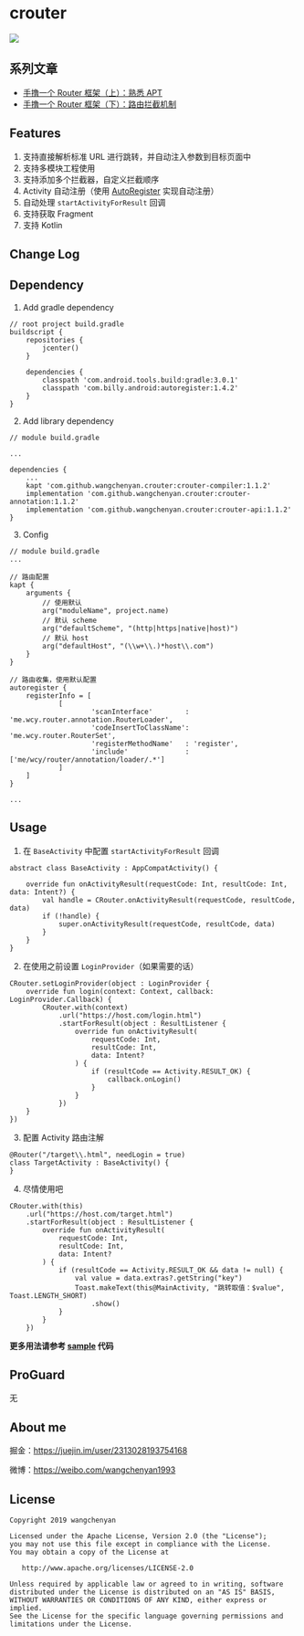 # crouter

[![](https://jitpack.io/v/wangchenyan/crouter.svg)](https://jitpack.io/#wangchenyan/crouter)

## 系列文章

- [手撸一个 Router 框架（上）：熟悉 APT](https://juejin.im/post/6844903923606618126)
- [手撸一个 Router 框架（下）：路由拦截机制](https://juejin.im/post/6844904193866596365)

## Features

1. 支持直接解析标准 URL 进行跳转，并自动注入参数到目标页面中
2. 支持多模块工程使用
3. 支持添加多个拦截器，自定义拦截顺序
4. Activity 自动注册（使用 [AutoRegister](https://github.com/luckybilly/AutoRegister) 实现自动注册）
5. 自动处理 `startActivityForResult` 回调
6. 支持获取 Fragment
7. 支持 Kotlin

## Change Log


## Dependency

1. Add gradle dependency

```
// root project build.gradle
buildscript {
    repositories {
        jcenter()
    }

    dependencies {
        classpath 'com.android.tools.build:gradle:3.0.1'
        classpath 'com.billy.android:autoregister:1.4.2'
    }
}
```

2. Add library dependency

```
// module build.gradle

...

dependencies {
    ...
    kapt 'com.github.wangchenyan.crouter:crouter-compiler:1.1.2'
    implementation 'com.github.wangchenyan.crouter:crouter-annotation:1.1.2'
    implementation 'com.github.wangchenyan.crouter:crouter-api:1.1.2'
}
```

3. Config

```
// module build.gradle
...

// 路由配置
kapt {
    arguments {
        // 使用默认
        arg("moduleName", project.name)
        // 默认 scheme
        arg("defaultScheme", "(http|https|native|host)")
        // 默认 host
        arg("defaultHost", "(\\w+\\.)*host\\.com")
    }
}

// 路由收集，使用默认配置
autoregister {
    registerInfo = [
            [
                    'scanInterface'        : 'me.wcy.router.annotation.RouterLoader',
                    'codeInsertToClassName': 'me.wcy.router.RouterSet',
                    'registerMethodName'   : 'register',
                    'include'              : ['me/wcy/router/annotation/loader/.*']
            ]
    ]
}

...
```

## Usage

1. 在 `BaseActivity` 中配置 `startActivityForResult` 回调

```
abstract class BaseActivity : AppCompatActivity() {

    override fun onActivityResult(requestCode: Int, resultCode: Int, data: Intent?) {
        val handle = CRouter.onActivityResult(requestCode, resultCode, data)
        if (!handle) {
            super.onActivityResult(requestCode, resultCode, data)
        }
    }
}
```

2. 在使用之前设置 `LoginProvider`（如果需要的话）

```
CRouter.setLoginProvider(object : LoginProvider {
    override fun login(context: Context, callback: LoginProvider.Callback) {
        CRouter.with(context)
            .url("https://host.com/login.html")
            .startForResult(object : ResultListener {
                override fun onActivityResult(
                    requestCode: Int,
                    resultCode: Int,
                    data: Intent?
                ) {
                    if (resultCode == Activity.RESULT_OK) {
                        callback.onLogin()
                    }
                }
            })
    }
})
```

3. 配置 Activity 路由注解

```
@Router("/target\\.html", needLogin = true)
class TargetActivity : BaseActivity() {
}
```

4. 尽情使用吧

```
CRouter.with(this)
    .url("https://host.com/target.html")
    .startForResult(object : ResultListener {
        override fun onActivityResult(
            requestCode: Int,
            resultCode: Int,
            data: Intent?
        ) {
            if (resultCode == Activity.RESULT_OK && data != null) {
                val value = data.extras?.getString("key")
                Toast.makeText(this@MainActivity, "跳转取值：$value", Toast.LENGTH_SHORT)
                    .show()
            }
        }
    })
```

**更多用法请参考 [sample](https://github.com/wangchenyan/crouter/tree/master/sample) 代码**

## ProGuard

无

## About me

掘金：https://juejin.im/user/2313028193754168

微博：https://weibo.com/wangchenyan1993

## License

    Copyright 2019 wangchenyan

    Licensed under the Apache License, Version 2.0 (the "License");
    you may not use this file except in compliance with the License.
    You may obtain a copy of the License at

       http://www.apache.org/licenses/LICENSE-2.0

    Unless required by applicable law or agreed to in writing, software
    distributed under the License is distributed on an "AS IS" BASIS,
    WITHOUT WARRANTIES OR CONDITIONS OF ANY KIND, either express or implied.
    See the License for the specific language governing permissions and
    limitations under the License.